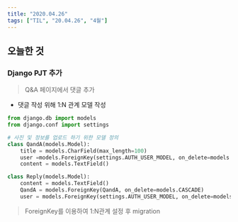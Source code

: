 ```yaml
---
title: "2020.04.26"
tags: ["TIL", "20.04.26", "4월"]
---
```


## 오늘한 것

### Django PJT 추가

>  Q&A 페이지에서 댓글 추가

- 댓글 작성 위해 1:N 관계 모델 작성

```python
from django.db import models
from django.conf import settings

# 사진 및 정보를 업로드 하기 위한 모델 정의
class QandA(models.Model):
    title = models.CharField(max_length=100)
    user =models.ForeignKey(settings.AUTH_USER_MODEL, on_delete=models.CASCADE)
    content = models.TextField()

class Reply(models.Model):
    content = models.TextField()
    QandA = models.ForeignKey(QandA, on_delete=models.CASCADE)
    user = models.ForeignKey(settings.AUTH_USER_MODEL, on_delete=models.CASCADE)
```

> ForeignKey를 이용하여 1:N관계 설정 후 migration





